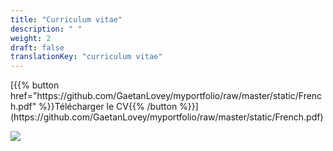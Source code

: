 ```yaml
---
title: "Curriculum vitae"
description: " "
weight: 2
draft: false
translationKey: "curriculum vitae"
---
```



<div class="centered-button">
    [{{% button href="https://github.com/GaetanLovey/myportfolio/raw/master/static/French.pdf" %}}Télécharger le CV{{% /button %}}](https://github.com/GaetanLovey/myportfolio/raw/master/static/French.pdf)
</div>

![](/French.png)
